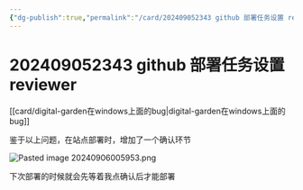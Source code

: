 ```yaml
---
{"dg-publish":true,"permalink":"/card/202409052343 github 部署任务设置 reviewer/","noteIcon":"2","created":"2024-09-05T23:43:25+08:00","updated":"2024-09-06T01:00:40+08:00"}
---
```



# 202409052343 github 部署任务设置 reviewer

[[card/digital-garden在windows上面的bug\|digital-garden在windows上面的bug]]

鉴于以上问题，在站点部署时，增加了一个确认环节


![Pasted image 20240906005953.png](/img/user/attachs/Pasted%20image%2020240906005953.png)

下次部署的时候就会先等着我点确认后才能部署
